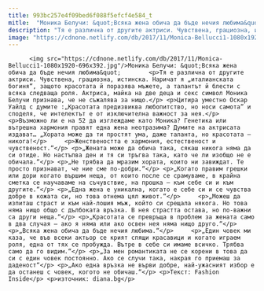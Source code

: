 ```yaml
---
title: 993bc257e4f09bed6f088f5efcf4e584_t
mitle:  "Моника Белучи: &quot;Всяка жена обича да бъде нечия любима&quot;"
description: "Тя е различна от другите актриси. Чувствена, грациозна, истинска. Наричат я „италианската богиня“, защото красотата й поразява мъжете, а талантът й блести с всяка следваща роля. Актриса, майка на две деца и секс символ Моника Белучи признава, че не съжалява за нищо. Цитира уместно Оскар Уайлд с думите :„Красотата предизвиква любопитство, но носи самота” и …"
image: "https://cdnone.netlify.com/db/2017/11/Monica-Bellucci1-1080x1920-696x392.jpg"
---
```


          <img src="https://cdnone.netlify.com/db/2017/11/Monica-Bellucci1-1080x1920-696x392.jpg"/>Моника Белучи: &quot;Всяка жена обича да бъде нечия любима&quot;        <p>Тя е различна от другите актриси. Чувствена, грациозна, истинска. Наричат я „италианската богиня“, защото красотата й поразява мъжете, а талантът й блести с всяка следваща роля. Актриса, майка на две деца и секс символ Моника Белучи признава, че не съжалява за нищо.</p> <p>Цитира уместно Оскар Уайлд с думите :„Красотата предизвиква любопитство, но носи самота” и споделя, че интелектът е от изключителна важност за нея.</p> <p>Възможно ли е на 52 да изглеждаме като Моника? Генетика или вътрешна хармония правят една жена неотразима? Думите на актрисата издават… „Хората може да ти простят ума, даже таланта, но красотата – никога!</p>     <p>Женствеността е хармония, естественост и чувственост.“</p> <p>„Жената може да обича така, сякаш никога няма да си отиде. Но настъпва ден и тя си тръгва така, като че ли изобщо не е обичала.“</p> <p>„Не трябва да мразим хората, които ни завиждат. Те просто признават, че ние сме по-добри.“</p> <p>„Когато правим грешки или дори когато вършим неща, от които после се срамуваме, в крайна сметка се научаваме на съчувствие, на прошка – към себе си и към другите.“</p> <p>„Една жена е уникална, когато е себе си и се чувства добре в кожата си, но това отнема цял живот.“</p>     <p>„Можеш да изпиташ страст и към най-лошия мъж, който си срещала някога. Но това няма нищо общо с дълбоката връзка. В нея страстта остава, но по-важни са други неща.“</p> <p>„Красотата се превръща в проблем за жената само в два случая – ако я няма или ако освен нея няма нищо друго.“</p> <p>„Всяка жена обича да бъде нечия любима.“</p>     <p>„Един човек ми каза, че във всеки актьор се крият спящи красавици и когато играем роля, една от тях се пробужда. Вътре в себе си имаме всичко. Трябва само да го видим.“</p> <p>„За мен романтиката не се корени в това да си с един човек постоянно. Ако се случи така, накрая го приемаш за даденост“</p> <p>„Ако една връзка не върви добре, най-ужасният избор е да останеш с човек, когото не обичаш.“</p> <p>Текст: Fashion Inside</p> <p>източник: diana.bg</p>        
